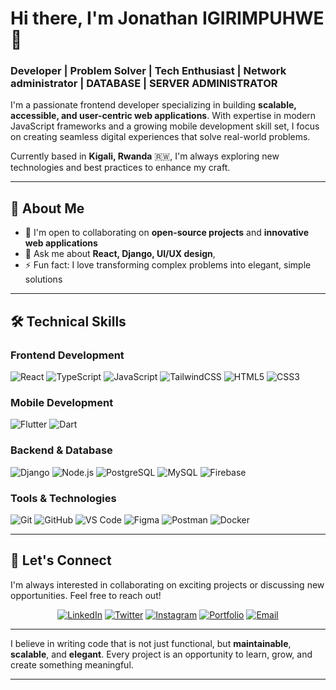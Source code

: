 # Hi there, I'm Jonathan IGIRIMPUHWE 👋

### Developer | Problem Solver | Tech Enthusiast  | Network administrator | DATABASE | SERVER ADMINISTRATOR

I'm a passionate frontend developer specializing in building **scalable, accessible, and user-centric web applications**. With expertise in modern JavaScript frameworks and a growing mobile development skill set, I focus on creating seamless digital experiences that solve real-world problems.

Currently based in **Kigali, Rwanda** 🇷🇼, I'm always exploring new technologies and best practices to enhance my craft.

---

## 🚀 About Me


- 👯 I'm open to collaborating on **open-source projects** and **innovative web applications**
- 💬 Ask me about **React, Django, UI/UX design**, 
- ⚡ Fun fact: I love transforming complex problems into elegant, simple solutions

---

## 🛠️ Technical Skills

### Frontend Development
![React](https://img.shields.io/badge/React-20232A?style=for-the-badge&logo=react&logoColor=61DAFB)
![TypeScript](https://img.shields.io/badge/TypeScript-007ACC?style=for-the-badge&logo=typescript&logoColor=white)
![JavaScript](https://img.shields.io/badge/JavaScript-F7DF1E?style=for-the-badge&logo=javascript&logoColor=black)
![TailwindCSS](https://img.shields.io/badge/Tailwind_CSS-38B2AC?style=for-the-badge&logo=tailwind-css&logoColor=white)
![HTML5](https://img.shields.io/badge/HTML5-E34F26?style=for-the-badge&logo=html5&logoColor=white)
![CSS3](https://img.shields.io/badge/CSS3-1572B6?style=for-the-badge&logo=css3&logoColor=white)

### Mobile Development
![Flutter](https://img.shields.io/badge/Flutter-02569B?style=for-the-badge&logo=flutter&logoColor=white)
![Dart](https://img.shields.io/badge/Dart-0175C2?style=for-the-badge&logo=dart&logoColor=white)

### Backend & Database
![Django](https://img.shields.io/badge/Django-092E20?style=for-the-badge&logo=django&logoColor=white)
![Node.js](https://img.shields.io/badge/Node.js-43853D?style=for-the-badge&logo=node.js&logoColor=white)
![PostgreSQL](https://img.shields.io/badge/PostgreSQL-316192?style=for-the-badge&logo=postgresql&logoColor=white)
![MySQL](https://img.shields.io/badge/MySQL-005C84?style=for-the-badge&logo=mysql&logoColor=white)
![Firebase](https://img.shields.io/badge/Firebase-039BE5?style=for-the-badge&logo=Firebase&logoColor=white)

### Tools & Technologies
![Git](https://img.shields.io/badge/GIT-E44C30?style=for-the-badge&logo=git&logoColor=white)
![GitHub](https://img.shields.io/badge/GitHub-100000?style=for-the-badge&logo=github&logoColor=white)
![VS Code](https://img.shields.io/badge/Visual_Studio_Code-0078D4?style=for-the-badge&logo=visual%20studio%20code&logoColor=white)
![Figma](https://img.shields.io/badge/Figma-F24E1E?style=for-the-badge&logo=figma&logoColor=white)
![Postman](https://img.shields.io/badge/Postman-FF6C37?style=for-the-badge&logo=postman&logoColor=white)
![Docker](https://img.shields.io/badge/Docker-2CA5E0?style=for-the-badge&logo=docker&logoColor=white)

---






## 🤝 Let's Connect

I'm always interested in collaborating on exciting projects or discussing new opportunities. Feel free to reach out!

<div align="center">

[![LinkedIn](https://img.shields.io/badge/LinkedIn-0077B5?style=for-the-badge&logo=linkedin&logoColor=white)](https://www.linkedin.com/in/jonathan-igirimpuhwe-49474037b)
[![Twitter](https://img.shields.io/badge/Twitter-1DA1F2?style=for-the-badge&logo=twitter&logoColor=white)](https://x.com/Mr_IGIRIMPUHWE)
[![Instagram](https://img.shields.io/badge/Instagram-E4405F?style=for-the-badge&logo=instagram&logoColor=white)](https://www.instagram.com/jonathan_igirimpuhwe/)
[![Portfolio](https://img.shields.io/badge/Portfolio-FF5722?style=for-the-badge&logo=todoist&logoColor=white)](https://developerjonathan.netlify.app/#)
[![Email](https://img.shields.io/badge/Email-D14836?style=for-the-badge&logo=gmail&logoColor=white)](mailto:igjonathan211@gmail.com)

</div>

---



I believe in writing code that is not just functional, but **maintainable**, **scalable**, and **elegant**. Every project is an opportunity to learn, grow, and create something meaningful.

---
